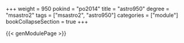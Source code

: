 +++
weight = 950
pokind = "po2014"
title = "astro950"
degree = "msastro2"
tags = ["msastro2", "astro950"]
categories = ["module"]
bookCollapseSection = true
+++

{{< genModulePage >}}
